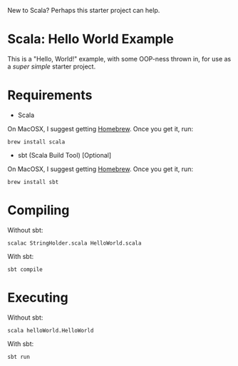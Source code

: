 New to Scala? Perhaps this starter project can help.

# Scala: Hello World Example

This is a "Hello, World!" example, with some OOP-ness thrown in, for use as a *super simple* starter project.

# Requirements

* Scala

On MacOSX, I suggest getting [Homebrew](http://brew.sh/). Once you get it, run:

    brew install scala

* sbt (Scala Build Tool) [Optional]

On MacOSX, I suggest getting [Homebrew](http://brew.sh/). Once you get it, run:

    brew install sbt

# Compiling

Without sbt:

    scalac StringHolder.scala HelloWorld.scala

With sbt:

    sbt compile

# Executing

Without sbt:

    scala helloWorld.HelloWorld

With sbt:

    sbt run
